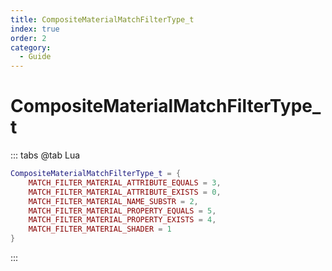 ```yaml
---
title: CompositeMaterialMatchFilterType_t
index: true
order: 2
category:
  - Guide
---
```


# CompositeMaterialMatchFilterType_t
::: tabs
@tab Lua
```lua
CompositeMaterialMatchFilterType_t = {
    MATCH_FILTER_MATERIAL_ATTRIBUTE_EQUALS = 3,
    MATCH_FILTER_MATERIAL_ATTRIBUTE_EXISTS = 0,
    MATCH_FILTER_MATERIAL_NAME_SUBSTR = 2,
    MATCH_FILTER_MATERIAL_PROPERTY_EQUALS = 5,
    MATCH_FILTER_MATERIAL_PROPERTY_EXISTS = 4,
    MATCH_FILTER_MATERIAL_SHADER = 1
}
```
:::